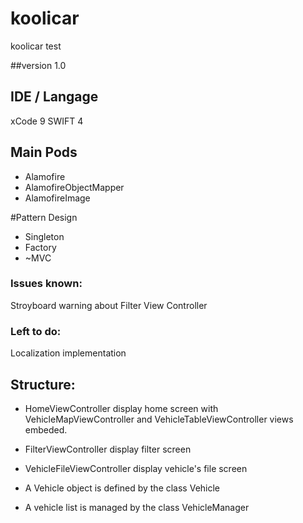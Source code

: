 # koolicar
koolicar test

##version
1.0

## IDE / Langage
xCode 9
SWIFT 4

## Main Pods
* Alamofire
* AlamofireObjectMapper
* AlamofireImage

#Pattern Design
* Singleton
* Factory
* ~MVC

### Issues known:
Stroyboard warning about Filter View Controller

### Left to do:
Localization implementation

## Structure:

* HomeViewController display home screen with VehicleMapViewController and VehicleTableViewController views embeded.
* FilterViewController display filter screen
* VehicleFileViewController display vehicle's file screen

* A Vehicle object is defined by the class Vehicle
* A vehicle list is managed by the class VehicleManager